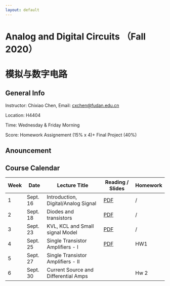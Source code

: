 ```yaml
---
layout: default
---
```


# Analog and Digital Circuits （Fall 2020）
# 模拟与数字电路

## General Info

Instructor: Chixiao Chen, 
Email: cxchen@fudan.edu.cn

Location: H4404

Time: Wednesday & Friday Morning


Score: Homework Assignement (15% x 4)+ Final Project (40%)

## Anouncement


## Course Calendar

 Week | Date | Lecture Title | Reading / Slides | Homework|
 ---- |  ---- |-----|-----|----|
1| Sept. 16 | Introduction, Digital/Analog Signal | [PDF](./cktlec01.pdf)  | / |
2| Sept. 18 | Diodes and transistors | [PDF](./cktlec02.pdf)  | / |
3| Sept. 23 | KVL, KCL and Small signal Model | [PDF](./cktlec03.pdf)  | / |
4| Sept. 25 | Single Transistor Amplifiers - I| [PDF](./cktlec04.pdf)  | HW1 |
5| Sept. 27 | Single Transistor Amplifiers - II|   |  |
6| Sept. 30 | Current Source and Differential Amps|   | Hw 2 |
